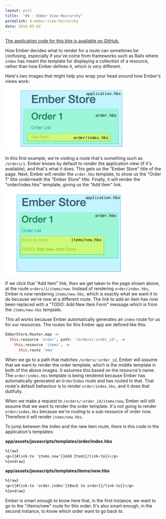 ```yaml
---
layout: post
title:  "#4 - Ember View Heirarchy"
permalink: 4-ember-view-heirarchy
date: 2014-05-02
---
```


[The application code for this bite is available on GitHub.](https://github.com/emberbites/4-ember-view-heirarchy)

How Ember decides what to render for a route can sometimes be confusing, especially if you've come from frameworks such as Rails where `index` has meant the template for displaying a collection of a resource, rather than how Ember defines it, which is very different.

Here's two images that might help you wrap your head around how Ember's views work:

![View Heirarchy](/images/2014-05-12/view-heirarchy.png)

In this first example, we're visiting a route that's something such as `/orders/1`. Ember knows by default to render the application view (if it's available), and that's what it does. This gets us the "Ember Store" title of the page. Next, Ember will render the `order.hbs` template, to show us the "Order 1" title underneath the "Ember Store" title. Finally, it will render the "order/index.hbs" template, giving us the "Add Item" link.


![View Heirarchy 2](/images/2014-05-12/view-heirarchy-2.png)

If we click that "Add Item" link, then we get taken to the page shown above, at the route `orders/1/items/new`. Instead of rendering `order/index.hbs`, Ember is now rendering `items/new.hbs`, which is exactly what we want it to do because we're now at a different route. The link to add an item has now been replaced with a "TODO: Add New Item Form" message which is from the `items/new.hbs` template. 

This all works because Ember automatically generates an `index` route for us for our resources. The routes for this Ember app are defined like this:

```coffee
EmberStore.Router.map ->
  this.resource 'order', path: '/orders/:order_id', -> 
    this.resource 'items', ->
      this.route 'new'
```

When we go to a path that matches `/orders/:order_id`, Ember will assume that we want to render the order template, which is the middle template in both of the above images. It assumes this based on the resource's name. The `order/index.hbs` template is being rendered because Ember has automatically generated an `OrderIndex` route and has routed to that. That route's default behaviour is to render `order/index.hbs`, and it does that dutifully.

When we make a request to `/orders/:order_id/items/new`, Ember will still assume that we want to render the order template. It's not going to render `order/index.hbs` because we're routing to a sub-resource of order now. Therefore it will render `items/new.hbs`.

To jump between the index and the new item route, there is this code in the application's templates:

**app/assets/javascripts/templates/order/index.hbs**

```html
%{raw}
<p>{{#link-to 'items.new'}}Add Item{{/link-to}}</p>
%{endraw}
```

**app/assets/javascripts/templates/items/new.hbs**

```html
%{raw}
<p>{{#link-to 'order.index'}}Back to order{{/link-to}}</p>
%{endraw}
```

Ember is smart enough to know here that, in the first instance, we want to go to the "/items/new" route for this order. It's also smart enough, in the second instance, to know which order want to go back to.





